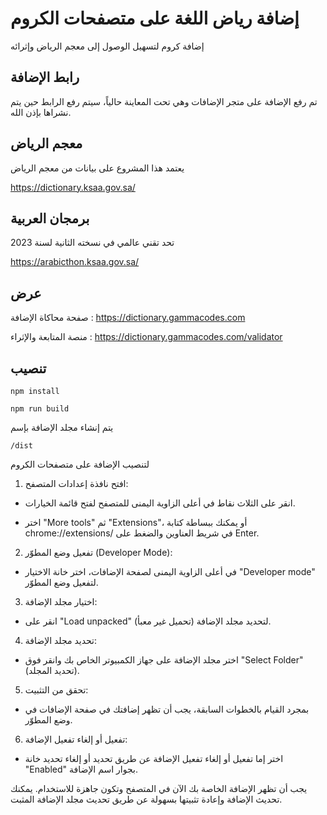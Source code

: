 # إضافة رياض اللغة على متصفحات الكروم
إضافة كروم لتسهيل الوصول إلى معجم الرياض وإثرائه

## رابط الإضافة
تم رفع الإضافة على متجر الإضافات وهي تحت المعاينة حالياً، سيتم رفع الرابط حين يتم نشراها بإذن الله.

## معجم الرياض
يعتمد هذا المشروع على بيانات من معجم الرياض

https://dictionary.ksaa.gov.sa/

## برمجان العربية
تحد تقني عالمي في نسخته الثانية لسنة 2023

https://arabicthon.ksaa.gov.sa/

## عرض

صفحة محاكاة الإضافة : https://dictionary.gammacodes.com

منصة المتابعة والإثراء : https://dictionary.gammacodes.com/validator

## تنصيب

```
npm install
```

```
npm run build
```

يتم إنشاء مجلد الإضافة بإسم
```
/dist
```

لتنصيب الإضافة على متصفحات الكروم

1. افتح نافذة إعدادات المتصفح:

- انقر على الثلاث نقاط في أعلى الزاوية اليمنى للمتصفح لفتح قائمة الخيارات.

- اختر "More tools" ثم "Extensions"، أو يمكنك ببساطة كتابة chrome://extensions/ في شريط العناوين والضغط على Enter.

2. تفعيل وضع المطوّر (Developer Mode):

- في أعلى الزاوية اليمنى لصفحة الإضافات، اختر خانة الاختيار "Developer mode" لتفعيل وضع المطوّر.

3. اختيار مجلد الإضافة:

- انقر على "Load unpacked" (تحميل غير معبأ) لتحديد مجلد الإضافة.

4. تحديد مجلد الإضافة:

- اختر مجلد الإضافة على جهاز الكمبيوتر الخاص بك وانقر فوق "Select Folder" (تحديد المجلد).

5. تحقق من التثبيت:

- بمجرد القيام بالخطوات السابقة، يجب أن تظهر إضافتك في صفحة الإضافات في وضع المطوّر.

6. تفعيل أو إلغاء تفعيل الإضافة:

- اختر إما تفعيل أو إلغاء تفعيل الإضافة عن طريق تحديد أو إلغاء تحديد خانة "Enabled" بجوار اسم الإضافة.

يجب أن تظهر الإضافة الخاصة بك الآن في المتصفح وتكون جاهزة للاستخدام. يمكنك تحديث الإضافة وإعادة تثبيتها بسهولة عن طريق تحديث مجلد الإضافة المثبت.
